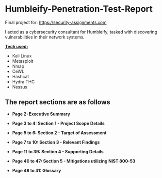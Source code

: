 # Humbleify-Penetration-Test-Report

Final project for: https://security-assignments.com

I acted as a cybersecurity consultant for Humbleify, tasked with discovering vulnerabilities in their network systems.

<b><ins>Tech used:</ins></b>
* Kali Linux
* Metasploit
* Nmap
* CeWL
* Hashcat
* Hydra THC
* Nessus

<h2>The report sections are as follows</h2>

* <b>Page 2:<b> Executive Summary

* <b>Page 3 to 4:<b> Section 1 - Project Scope Details

* <b>Page 5 to 6:<b> Section 2 - Target of Assessment

* <b>Page 7 to 10:<b> Section 3 - Relevant Findings

* Page 11 to 39: Section 4 - Supporting Details

* Page 40 to 47: Section 5 - Mitigations utilizing NIST 800-53

* Page 48 to 41: Glossary
